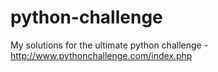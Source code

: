 # python-challenge

My solutions for the ultimate python challenge - http://www.pythonchallenge.com/index.php

